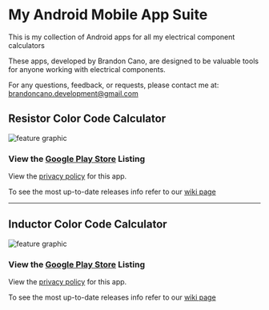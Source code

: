 # My Android Mobile App Suite

This is my collection of Android apps for all my electrical component calculators

These apps, developed by Brandon Cano, are designed to be valuable tools for anyone working with electrical components.

For any questions, feedback, or requests, please contact me at: brandoncano.development@gmail.com

## Resistor Color Code Calculator

<p>
  <img src="https://github.com/BranCann15/ResistanceCalculatorApp/blob/main/docs/resistor/ic_feature_graphic-playstore.webp" title="feature graphic" alt="feature graphic">
</p>

### View the [Google Play Store](https://play.google.com/store/apps/details?id=com.brandoncano.resistancecalculator) Listing

View the [privacy policy](https://bmcano.github.io/mobile-app-suite/privacy-policy/resistor.html) for this app.

To see the most up-to-date releases info refer to our [wiki page](https://github.com/bmcano/ResistanceCalculatorApp/wiki/Releases)

---

## Inductor Color Code Calculator

<p>
  <img src="https://github.com/BranCann15/ResistanceCalculatorApp/blob/main/docs/inductor/ic_feature_graphic-playstore.webp" title="feature graphic" alt="feature graphic">
</p>

### View the [Google Play Store](https://play.google.com/store/apps/details?id=com.brandoncano.inductancecalculator) Listing

View the [privacy policy](https://bmcano.github.io/mobile-app-suite/privacy-policy/inductor.html) for this app.

To see the most up-to-date releases info refer to our [wiki page](https://github.com/bmcano/resistance-calculator-app/wiki/Releases-%E2%80%90-Inductor)
